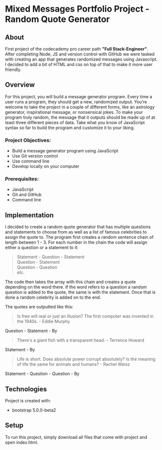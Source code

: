 # Mixed Messages Portfolio Project - Random Quote Generator

## About
First project of the codecademy pro career path **"Full Stack-Engineer"**. After completing Node, JS and version control with GitHub we were tasked with creating an app that generates randomized messages using Javascript. I decided to add a bit of HTML and css on top of that to make it more user friendly.

## Overview
For this project, you will build a message generator program. Every time a user runs a program, they should get a new, randomized output. You’re welcome to take the project in a couple of different forms, like an astrology generator, inspirational message, or nonsensical jokes. To make your program truly random, the message that it outputs should be made up of at least three different pieces of data. Take what you know of JavaScript syntax so far to build the program and customize it to your liking.

### Project Objectives:
* Build a message generator program using JavaScript
* Use Git version control
* Use command line
* Develop locally on your computer
### Prerequisites:
* JavaScript
* Git and GitHub
* Command line

## Implementation
I decided to create a random quote generator that has multiple questions and statements to choose from as well as a list of famous celebrities to assign the quote to. The program first creates a random sentence chain of length between 1 - 3. For each number in the chain the code will assign either a question or a statement to it:
> Statement - Question - Statement <br>
Question - Statement <br>
Question - Question <br>
etc.

The code then takes the array with this chain and creates a quote depending on the word there. If the word refers to a question a random question is added to the quote, the same is with the statement. Once that is done a random celebrity is added on to the end.

The quotes are outputted like this:
> Is free will real or just an illusion? The first computer was invented in the 1940s. - Eddie Murphy

Question - Statement - By

>There's a giant fish with a transparent head. - Terrence Howard

Statement - By

>Life is short. Does absolute power corrupt absolutely? Is the meaning of life the same for animals and humans? - Rachel Weisz

Statement - Question - Question - By

## Technologies
Project is created with:
* bootstrap 5.0.0-beta2

## Setup
To run this project, simply download all files that come with project and open index.html.
